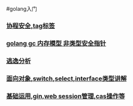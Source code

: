 #golang入门

### [**协程安全,tag标签**](golang.md)
### [**golang gc 内存模型 非类型安全指针**](gc.md)
### [**逃逸分析**](逃逸分析.md)
### [**面向对象,switch,select,interface类型讲解**](interface.md)
### [**基础运用,gin,web session管理,cas操作等**](run.md)
